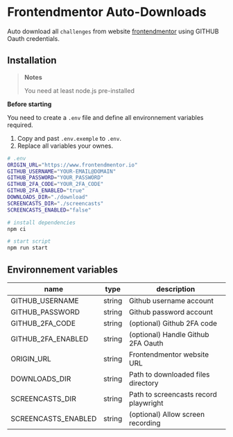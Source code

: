 # Frontendmentor Auto-Downloads

Auto download all `challenges` from website [frontendmentor](https://www.frontendmentor.io) using GITHUB Oauth credentials.

## Installation

> **Notes**
>
> You need at least node.js pre-installed

**Before starting**

You need to create a `.env` file and define all environnement variables required.

1. Copy and past `.env.exemple` to `.env`.
2. Replace all variables your ownes.

```sh
# .env
ORIGIN_URL="https://www.frontendmentor.io"
GITHUB_USERNAME="YOUR-EMAIL@DOMAIN"
GITHUB_PASSWORD="YOUR_PASSWORD"
GITHUB_2FA_CODE="YOUR_2FA_CODE"
GITHUB_2FA_ENABLED="true"
DOWNLOADS_DIR="./download"
SCREENCASTS_DIR="./screencasts"
SCREENCASTS_ENABLED="false"
```

```sh
# install dependencies
npm ci

# start script
npm run start
```

## Environnement variables

| name                | type   | description                           |
| ------------------- | ------ | ------------------------------------- |
| GITHUB_USERNAME     | string | Github username account               |
| GITHUB_PASSWORD     | string | Github password account               |
| GITHUB_2FA_CODE     | string | (optional) Github 2FA code            |
| GITHUB_2FA_ENABLED  | string | (optional) Handle Github 2FA Oauth    |
| ORIGIN_URL          | string | Frontendmentor website URL            |
| DOWNLOADS_DIR       | string | Path to downloaded files directory    |
| SCREENCASTS_DIR     | string | Path to screencasts record playwright |
| SCREENCASTS_ENABLED | string | (optional) Allow screen recording     |
